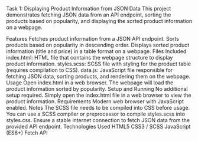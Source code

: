 Task 1: Displaying Product Information from JSON Data
This project demonstrates fetching JSON data from an API endpoint, sorting the products based on popularity, and displaying the sorted product information on a webpage.

Features
Fetches product information from a JSON API endpoint.
Sorts products based on popularity in descending order.
Displays sorted product information (title and price) in a table format on a webpage.
Files Included
index.html: HTML file that contains the webpage structure to display product information.
styles.scss: SCSS file with styling for the product table (requires compilation to CSS).
data.js: JavaScript file responsible for fetching JSON data, sorting products, and rendering them on the webpage.
Usage
Open index.html in a web browser.
The webpage will load the product information sorted by popularity.
Setup and Running
No additional setup required.
Simply open the index.html file in a web browser to view the product information.
Requirements
Modern web browser with JavaScript enabled.
Notes
The SCSS file needs to be compiled into CSS before usage. You can use a SCSS compiler or preprocessor to compile styles.scss into styles.css.
Ensure a stable internet connection to fetch JSON data from the provided API endpoint.
Technologies Used
HTML5
CSS3 / SCSS
JavaScript (ES6+)
Fetch API

